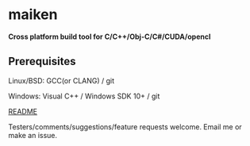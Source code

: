 # maiken

**Cross platform build tool for C/C++/Obj-C/C#/CUDA/opencl** 

## Prerequisites
  Linux/BSD: GCC(or CLANG) / git
  
  Windows:   Visual C++ / Windows SDK 10+ / git

[README](https://raw.githubusercontent.com/Dekken/maiken/master/README.noformat)

Testers/comments/suggestions/feature requests welcome. Email me or make an issue.
